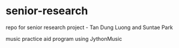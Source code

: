 # senior-research

repo for senior research project - Tan Dung Luong and Suntae Park

music practice aid program
using JythonMusic
